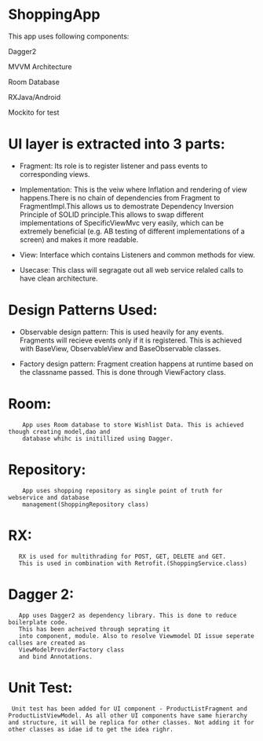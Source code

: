 # ShoppingApp
 
This app uses following components:

Dagger2

 MVVM Architecture

 Room Database

 RXJava/Android

 Mockito for test

# UI layer is extracted into 3 parts: 

*  Fragment: Its role is to register listener and pass events to corresponding views.
           
* Implementation: This is the veiw where Inflation and rendering of view happens.There is no chain of dependencies from Fragment to   FragmentImpl.This allows us to demostrate Dependency Inversion Principle of SOLID principle.This allows to swap different implementations of SpecificViewMvc very easily, which can be extremely beneficial (e.g. AB testing of different implementations of a screen) and makes it more readable.
           
* View: Interface which contains Listeners and common methods for view.

* Usecase: This class will segragate out all web service relaled calls to have clean architecture.
           
# Design Patterns Used:
* Observable design pattern: This is used heavily for any events. Fragments will recieve events only if it is registered.
This is achieved with BaseView, ObservableView and BaseObservable classes.
            
* Factory design pattern:  Fragment creation happens at runtime based on the classname passed. This is done 
through ViewFactory class.
                
# Room: 
        App uses Room database to store Wishlist Data. This is achieved though creating model,dao and 
        database whihc is initillized using Dagger.
        
# Repository:
        App uses shopping repository as single point of truth for webservice and database 
        management(ShoppingRepository class)
        
# RX:
       RX is used for multithrading for POST, GET, DELETE and GET. 
       This is used in combination with Retrofit.(ShoppingService.class)
        
# Dagger 2:
       App uses Dagger2 as dependency library. This is done to reduce boilerplate code. 
       This has been acheived through seprating it 
       into component, module. Also to resolve Viewmodel DI issue seperate callses are created as 
       ViewModelProviderFactory class 
       and bind Annotations.

# Unit Test:
     Unit test has been added for UI component - ProductListFragment and ProductListViewModel. As all other UI components have same hierarchy and structure, it will be replica for other classes. Not adding it for other classes as idae id to get the idea righr.
